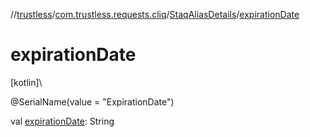 //[trustless](../../../index.md)/[com.trustless.requests.cliq](../index.md)/[StaqAliasDetails](index.md)/[expirationDate](expiration-date.md)

# expirationDate

[kotlin]\

@SerialName(value = &quot;ExpirationDate&quot;)

val [expirationDate](expiration-date.md): String

